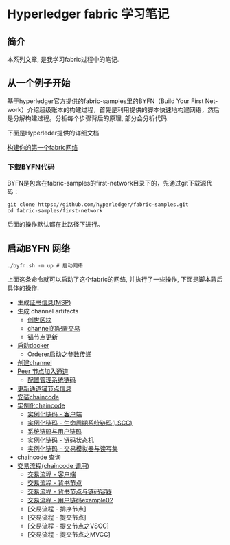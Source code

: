 # Hyperledger fabric 学习笔记

## 简介
本系列文章, 是我学习fabric过程中的笔记. 

## 从一个例子开始

基于hyperledger官方提供的fabric-samples里的BYFN（Build Your First Net-work）介绍超级账本的构建过程，首先是利用提供的脚本快速地构建网络，然后是分解构建过程。分析每个步骤背后的原理, 部分会分析代码.

下面是Hyperleder提供的详细文档

[构建你的第一个fabric网络](http://hyperledger-fabric.readthedocs.io/en/latest/build_network.html)

### 下载BYFN代码
BYFN是包含在fabric-samples的first-network目录下的，先通过git下载源代码：
```shell
git clone https://github.com/hyperledger/fabric-samples.git
cd fabric-samples/first-network
```
后面的操作默认都在此路径下进行。

## 启动BYFN 网络

```shell
./byfn.sh -m up # 启动网络
```

上面这条命令就可以启动了这个fabric的网络, 并执行了一些操作, 下面是脚本背后具体的操作.
- 生成[证书信息(MSP)](generate_certs.md)
- 生成 channel artifacts 
  - [创世区块](genesis_block.md)
  - [channel的配置交易](config_tx.md)
  - [锚节点更新](anchor_tx.md)
- [启动docker](docker_start.md)
    - [Orderer启动之参数传递](orderer_start_paramaters.md)
- [创建channel](create_channel.md)
- [Peer 节点加入通道](Join_channel.md)
    - [配置管理系统链码](CSCC.md)
- [更新通道锚节点信息](updateAnchorPeers.md)
- [安装chaincode](install_chaincode.md)
- [实例化chaincode](instantiate_chaincode.md)
	- [实例化链码 - 客户端](instantiate_application.md)
	- [实例化链码 - 生命周期系统链码(LSCC)](instantiate_cc_lscc.md)
	- [系统链码与用户链码](instantiate_what_is_chaincode.md)
	- [实例化链码 - 链码状态机](instantiate_cc_sm.md)
	- [实例化链码 - 交易模拟器与读写集](txsim_and_rwset.md)
- [chaincode 查询](query_chaincode.md)
- [交易流程(chaincode 调用)](invoke_chaincode.md)
	- [交易流程 - 客户端](txflow_application.md)
	- [交易流程 - 背书节点](txflow_endorser.md)
	- [交易流程 - 背书节点与链码容器](txflow_endorser_cc_container.md)
	- [交易流程 - 用户链码example02](txflow_chaincode_example02.md)
	- [交易流程 - 排序节点]
	- [交易流程 - 提交节点]
	- [交易流程 - 提交节点之VSCC]
	- [交易流程 - 提交节点之MVCC]






